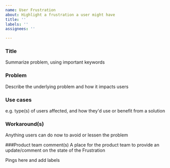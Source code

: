 ```yaml
---
name: User Frustration
about: Highlight a frustration a user might have
title: ''
labels: ''
assignees: ''

---
```


### Title
Summarize problem, using important keywords

### Problem
Describe the underlying problem and how it impacts users

### Use cases
e.g. type(s) of users affected, and how they'd use or benefit from a solution

### Workaround(s)
Anything users can do now to avoid or lessen the problem

###Product team comment(s)
A place for the product team to provide an update/comment on the state of the Frustration

Pings here and add labels
